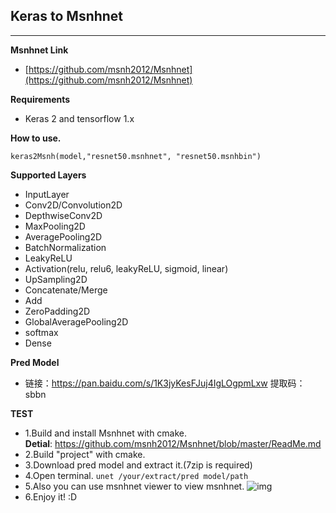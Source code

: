 ## Keras to Msnhnet
---
**Msnhnet Link**
- [https://github.com/msnh2012/Msnhnet](https://github.com/msnh2012/Msnhnet)
  
**Requirements**
- Keras 2 and tensorflow 1.x
  
**How to use.**
```
keras2Msnh(model,"resnet50.msnhnet", "resnet50.msnhbin")
```
**Supported Layers**

- InputLayer
- Conv2D/Convolution2D
- DepthwiseConv2D
- MaxPooling2D
- AveragePooling2D
- BatchNormalization
- LeakyReLU
- Activation(relu, relu6, leakyReLU, sigmoid, linear)
- UpSampling2D
- Concatenate/Merge
- Add
- ZeroPadding2D
- GlobalAveragePooling2D
- softmax
- Dense

**Pred Model**
- 链接：https://pan.baidu.com/s/1K3jyKesFJuj4IgLOgpmLxw 提取码：sbbn

**TEST**
- 1.Build and install Msnhnet with cmake.</br>
**Detial**: https://github.com/msnh2012/Msnhnet/blob/master/ReadMe.md
- 2.Build "project" with cmake.
- 3.Download pred model and extract it.(7zip is required)
- 4.Open terminal. ```unet /your/extract/pred model/path```
- 5.Also you can use msnhnet viewer to view msnhnet.
![img](https://github.com/msnh2012/Msnhnet/blob/master/readme_imgs/msnhnetviewer.png)
- 6.Enjoy it! :D
